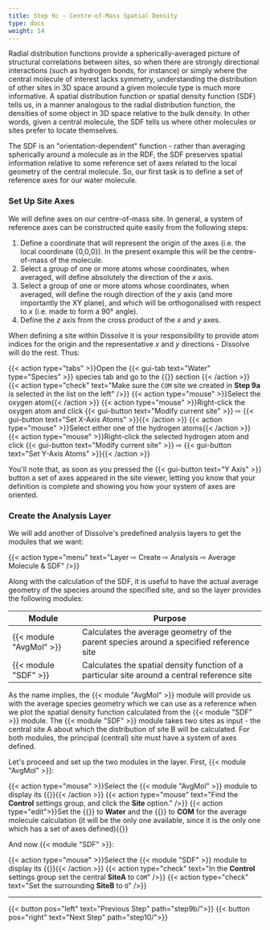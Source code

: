 ```yaml
---
title: Step 9c - Centre-of-Mass Spatial Density
type: docs
weight: 14
---
```



Radial distribution functions provide a spherically-averaged picture of structural correlations between sites, so when there are strongly directional interactions (such as hydrogen bonds, for instance) or simply where the central molecule of interest lacks symmetry, understanding the distribution of other sites in 3D space around a given molecule type is much more informative. A spatial distribution function or spatial density function (SDF) tells us, in a manner analogous to the radial distribution function, the densities of some object in 3D space relative to the bulk density. In other words, given a central molecule, the SDF tells us where other molecules or sites prefer to locate themselves.

The SDF is an "orientation-dependent" function - rather than averaging spherically around a molecule as in the RDF, the SDF preserves spatial information relative to some reference set of axes related to the local geometry of the central molecule. So, our first task is to define a set of reference axes for our water molecule.

### Set Up Site Axes

We will define axes on our centre-of-mass site. In general, a system of reference axes can be constructed quite easily from the following steps:

1. Define a coordinate that will represent the origin of the axes (i.e. the local coordinate {0,0,0}). In the present example this will be the centre-of-mass of the molecule.
2. Select a group of one or more atoms whose coordinates, when averaged, will define absolutely the direction of the _x_ axis.
3. Select a group of one or more atoms whose coordinates, when averaged, will define the rough direction of the _y_ axis (and more importantly the XY plane), and which will be orthogonalised with respect to _x_ (i.e. made to form a 90&deg; angle).
4. Define the _z_ axis from the cross product of the _x_ and _y_ axes.

When defining a site within Dissolve it is your responsibility to provide atom indices for the origin and the representative _x_ and _y_ directions - Dissolve will do the rest. Thus:

{{< action type="tabs" >}}Open the {{< gui-tab text="Water" type="Species" >}} species tab and go to the {{<gui-button icon="site" text="Sites">}} section {{< /action >}}
{{< action type="check" text="Make sure the `COM` site we created in **Step 9a** is selected in the list on the left" />}}
{{< action type="mouse" >}}Select the oxygen atom{{< /action >}}
{{< action type="mouse" >}}Right-click the oxygen atom and click {{< gui-button text="Modify current site" >}} &#8680; {{< gui-button text="Set X-Axis Atoms" >}}{{< /action >}}
{{< action type="mouse" >}}Select either one of the hydrogen atoms{{< /action >}}
{{< action type="mouse" >}}Right-click the selected hydrogen atom and click {{< gui-button text="Modify current site" >}} &#8680; {{< gui-button text="Set Y-Axis Atoms" >}}{{< /action >}}

You'll note that, as soon as you pressed the {{< gui-button text="Y Axis" >}} button a set of axes appeared in the site viewer, letting you know that your definition is complete and showing you how your system of axes are oriented.

### Create the Analysis Layer

We will add another of Dissolve's predefined analysis layers to get the modules that we want:

{{< action type="menu" text="Layer &#8680; Create &#8680; Analysis &#8680; Average Molecule & SDF" />}}

Along with the calculation of the SDF, it is useful to have the actual average geometry of the species around the specified site, and so the layer provides the following modules:

| Module | Purpose |
|--------|---------|
| {{< module "AvgMol" >}} | Calculates the average geometry of the parent species around a specified reference site |
| {{< module "SDF" >}} | Calculates the spatial density function of a particular site around a central reference site |

As the name implies, the {{< module "AvgMol" >}} module will provide us with the average species geometry which we can use as a reference when we plot the spatial density function calculated from the {{< module "SDF" >}} module. The {{< module "SDF" >}} module takes two sites as input - the central site A about which the distribution of site B will be calculated. For both modules, the principal (central) site must have a system of axes defined.

Let's proceed and set up the two modules in the layer. First, {{< module "AvgMol" >}}:

{{< action type="mouse" >}}Select the {{< module "AvgMol" >}} module to display its {{<gui-button icon="options" text="Options">}}{{< /action >}}
{{< action type="mouse" text="Find the **Control** settings group, and click the **Site** option." />}}
{{< action type="edit">}}Set the {{<gui-button icon="species" text="Species">}} to **Water** and the {{<gui-button icon="site" text="Site">}} to **COM** for the average molecule calculation (it will be the only one available, since it is the only one which has a set of axes defined){{</action>}}

And now {{< module "SDF" >}}:

{{< action type="mouse" >}}Select the {{< module "SDF" >}} module to display its {{<gui-button icon="options" text="Options">}}{{< /action >}}
{{< action type="check" text="In the **Control** settings group set the central **SiteA** to `COM`" />}}
{{< action type="check" text="Set the surrounding **SiteB** to `O`" />}}

* * *
{{< button pos="left" text="Previous Step" path="step9b/">}}
{{< button pos="right" text="Next Step" path="step10/">}}

